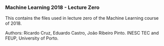 ### Machine Learning 2018 - Lecture Zero

This contains the files used in lecture zero of the Machine Learning course of 2018.

Authors:
Ricardo Cruz, Eduardo Castro, João Ribeiro Pinto.
INESC TEC and FEUP, University of Porto.
